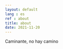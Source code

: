 ```yaml
---
layout: default
lang : es
ref : about
title: about
date: 2021-11-20
---
```


Caminante, no hay camino
